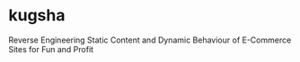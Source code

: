 # kugsha
Reverse Engineering Static Content and Dynamic Behaviour of E-Commerce Sites for Fun and Profit
